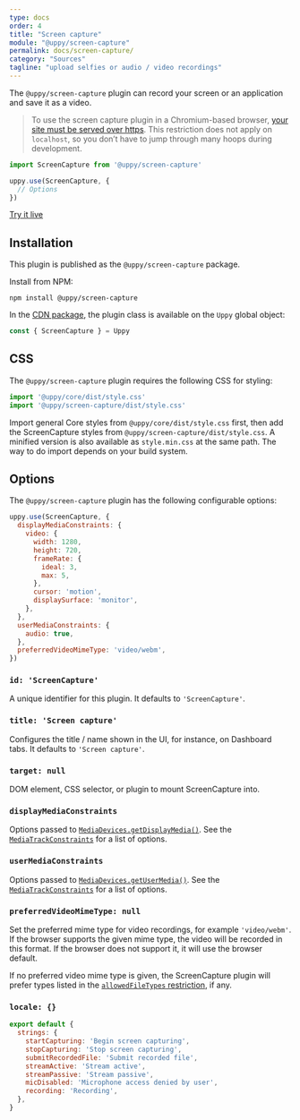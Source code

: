 ```yaml
---
type: docs
order: 4
title: "Screen capture"
module: "@uppy/screen-capture"
permalink: docs/screen-capture/
category: "Sources"
tagline: "upload selfies or audio / video recordings"
---
```


The `@uppy/screen-capture` plugin can record your screen or an application and save it as a video.

> To use the screen capture plugin in a Chromium-based browser, [your site must be served over https](https://developers.google.com/web/updates/2015/10/chrome-47-webrtc#public_service_announcements). This restriction does not apply on `localhost`, so you don’t have to jump through many hoops during development.

```js
import ScreenCapture from '@uppy/screen-capture'

uppy.use(ScreenCapture, {
  // Options
})
```

<a class="TryButton" href="/examples/dashboard/">Try it live</a>

## Installation

This plugin is published as the `@uppy/screen-capture` package.

Install from NPM:

```shell
npm install @uppy/screen-capture
```

In the [CDN package](/docs/#With-a-script-tag), the plugin class is available on the `Uppy` global object:

```js
const { ScreenCapture } = Uppy
```

## CSS

The `@uppy/screen-capture` plugin requires the following CSS for styling:

```js
import '@uppy/core/dist/style.css'
import '@uppy/screen-capture/dist/style.css'
```

Import general Core styles from `@uppy/core/dist/style.css` first, then add the ScreenCapture styles from `@uppy/screen-capture/dist/style.css`. A minified version is also available as `style.min.css` at the same path. The way to do import depends on your build system.

## Options

The `@uppy/screen-capture` plugin has the following configurable options:

```js
uppy.use(ScreenCapture, {
  displayMediaConstraints: {
    video: {
      width: 1280,
      height: 720,
      frameRate: {
        ideal: 3,
        max: 5,
      },
      cursor: 'motion',
      displaySurface: 'monitor',
    },
  },
  userMediaConstraints: {
    audio: true,
  },
  preferredVideoMimeType: 'video/webm',
})
```

### `id: 'ScreenCapture'`

A unique identifier for this plugin. It defaults to `'ScreenCapture'`.

### `title: 'Screen capture'`

Configures the title / name shown in the UI, for instance, on Dashboard tabs. It defaults to `'Screen capture'`.

### `target: null`

DOM element, CSS selector, or plugin to mount ScreenCapture into.

### `displayMediaConstraints`

Options passed to [`MediaDevices.getDisplayMedia()`](https://developer.mozilla.org/en-US/docs/Web/API/MediaDevices/getDisplayMedia).  See the [`MediaTrackConstraints`](https://developer.mozilla.org/en-US/docs/Web/API/MediaTrackConstraints) for a list of options.

### `userMediaConstraints`

Options passed to [`MediaDevices.getUserMedia()`](https://developer.mozilla.org/en-US/docs/Web/API/MediaDevices/getUserMedia).  See the [`MediaTrackConstraints`](https://developer.mozilla.org/en-US/docs/Web/API/MediaTrackConstraints) for a list of options.

### `preferredVideoMimeType: null`

Set the preferred mime type for video recordings, for example `'video/webm'`. If the browser supports the given mime type, the video will be recorded in this format. If the browser does not support it, it will use the browser default.

If no preferred video mime type is given, the ScreenCapture plugin will prefer types listed in the [`allowedFileTypes` restriction](/docs/uppy/#restrictions), if any.

### `locale: {}`

<!-- eslint-disable no-restricted-globals, no-multiple-empty-lines -->

```js
export default {
  strings: {
    startCapturing: 'Begin screen capturing',
    stopCapturing: 'Stop screen capturing',
    submitRecordedFile: 'Submit recorded file',
    streamActive: 'Stream active',
    streamPassive: 'Stream passive',
    micDisabled: 'Microphone access denied by user',
    recording: 'Recording',
  },
}

```
